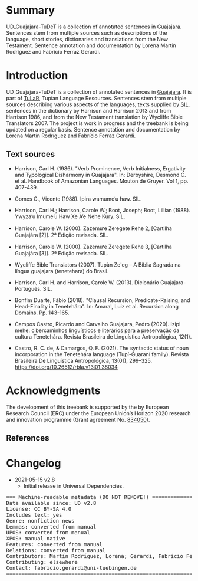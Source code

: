 # Summary

UD_Guajajara-TuDeT is a collection of annotated sentences in <a href="https://glottolog.org/resource/languoid/id/guaj1255">Guajajara</a>. Sentences stem from multiple sources such as descriptions of the language, short stories, dictionaries and translations from the New Testament. Sentence annotation and documentation by Lorena Martín Rodríguez and Fabrício Ferraz Gerardi.

# Introduction

UD_Guajajara-TuDeT is a collection of annotated sentences in <a href="https://glottolog.org/resource/languoid/id/guaj1255">Guajajara</a>.
It is part of [TuLaR](https://tular.clld.org), Tupían Language Resources. Sentences stem from multiple sources describing various aspects of the languages, texts supplied by <a href="https://www.sil.org/">SIL</a>, sentences in the dictionary by Harrison and Harrison 2013 and from Harrison 1986, and from the New Testament translation by Wycliffe Bible Translators 2007.  The project is work in progress and the treebank is being updated on a regular basis. Sentence annotation and documentation by Lorena Martín Rodríguez and Fabrício Ferraz Gerardi.


 
## Text sources

* Harrison, Carl H. (1986). "Verb Prominence, Verb Initialness, Ergativity and Typological Disharmony in Guajajara". In: Derbyshire, Desmond C. et al. Handbook of Amazonian Languages. Mouton de Gruyer. Vol 1, pp. 407-439.

* Gomes G., Vicente (1988). Ipira wamumeʼu haw. SIL.
 
* Harrison, Carl H.; Harrison, Carole W.; Boot, Joseph; Boot, Lillian (1988). Ywyzaʼu Imumeʼu Haw Xe Aʼe Nehe Kury. SIL.
 
* Harrison, Carole W. (2000). Zazemuꞌe Zeꞌegete Rehe 2, [Cartilha Guajajára [2]]. 2ª Edição revisada. SIL.
 
* Harrison, Carole W. (2000). Zazemuꞌe Zeꞌegete Rehe 3, [Cartilha Guajajára [3]]. 2ª Edição revisada. SIL.
 
* Wycliffe Bible Translators (2007). Tupàn Ze'eg – A Bíblia Sagrada na língua guajajara (tenetehara) do Brasil.
 
* Harrison, Carl H. and Harrison, Carole W. (2013). Dicionário Guajajara-Português. SIL.
 
* Bonfim Duarte, Fábio (2018). "Clausal Recursion, Predicate-Raising, and Head-Finality in Tenetehára". In: Amaral, Luiz et al. Recursion along Domains. Pp. 143-165. 

* Campos Castro, Ricardo and Carvalho Guajajara, Pedro (2020). Izipi mehe: cibercaminhos linguísticos e literários para a preservação da cultura Tenetehára. Revista Brasileira de Linguística Antropológica, 12(1).
 
* Castro, R. C. de, & Camargos, Q. F. (2021). The syntactic status of noun incorporation in the Tenetehára language (Tupí-Guaraní family). Revista Brasileira De Linguística Antropológica, 13(01), 299–325. https://doi.org/10.26512/rbla.v13i01.38034


# Acknowledgments

The development of this treebank is supported by the by European Research Council (ERC) under the European Union’s Horizon 2020 research and innovation programme (Grant agreement No. [834050](https://uni-tuebingen.de/fakultaeten/philosophische-fakultaet/fachbereiche/neuphilologie/seminar-fuer-sprachwissenschaft/arbeitsbereiche/allg-sprachwissenschaft/projekte/crosslingference/)).

## References

 

# Changelog

* 2021-05-15 v2.8
  * Initial release in Universal Dependencies.


<pre>
=== Machine-readable metadata (DO NOT REMOVE!) ================================
Data available since: UD v2.8
License: CC BY-SA 4.0
Includes text: yes
Genre: nonfiction news
Lemmas: converted from manual
UPOS: converted from manual
XPOS: manual native
Features: converted from manual
Relations: converted from manual
Contributors: Martín Rodríguez, Lorena; Gerardi, Fabrício Ferraz
Contributing: elsewhere
Contact: fabricio.gerardi@uni-tuebingen.de
===============================================================================
</pre>
